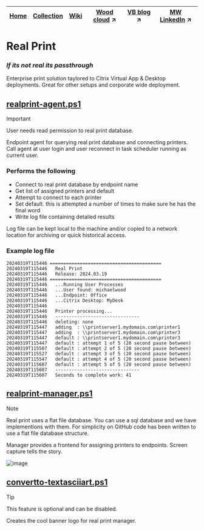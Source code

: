 |[Home](https://github.com/virtualizebrief)|[Collection](https://github.com/virtualizebrief/collection/blob/main/readme.md)|[Wiki](https://github.com/virtualizebrief/home/wiki)|[Wood cloud](https://marketplace.woodcloud.one/) :arrow_upper_right:|[VB blog](https://virtualizebrief.woodcloud.one/) :arrow_upper_right:|[MW LinkedIn](https://www.linkedin.com/in/michaelcharleswood/) :arrow_upper_right:
|---|---|---|---|---|---|

# Real Print
### *If its not real its passthrough*
Enterprise print solution taylored to Citrix Virtual App & Desktop deployments. Great for other setups and corporate wide deployment.

## [realprint-agent.ps1](realprint-agent.ps1)

> [!IMPORTANT]
> User needs read permission to real print database.

Endpoint agent for querying real print database and connecting printers. Call agent at user login and user reconnect in task scheduler running as current user. 

### Performs the following
- Connect to real print database by endpoint name
- Get list of assigned printers and default
- Attempt to connect to each printer
- Set default. this is attempted a number of times to make sure he has the final word
- Write log file containing detailed results

Log file can be kept local to the machine and/or copied to a network location for archiving or quick historical access.

### Example log file
```
20240319T115446 =========================================
20240319T115446   Real Print
20240319T115446   Release: 2024.03.19
20240319T115446 =========================================
20240319T115446   ...Running User Processes
20240319T115446   ...User found: michaelwood
20240319T115446   ...Endpoint: Office
20240319T115446   ...Citrix Desktop: MyDesk
20240319T115446
20240319T115446   Printer processing...
20240319T115446   -------------------------------
20240319T115446   deleting: none
20240319T115447   adding  : \\printserver1.mydomain.com\printer1
20240319T115447   adding  : \\printserver1.mydomain.com\printer3
20240319T115447   default : \\printserver1.mydomain.com\printer3
20240319T115447   default : attempt 1 of 5 (20 second pause between)
20240319T115507   default : attempt 2 of 5 (20 second pause between)
20240319T115527   default : attempt 3 of 5 (20 second pause between)
20240319T115547   default : attempt 4 of 5 (20 second pause between)
20240319T115607   default : attempt 5 of 5 (20 second pause between)
20240319T115607   -------------------------------
20240319T115607   Seconds to complete work: 41
```

## [realprint-manager.ps1](realprint-manager.ps1)
> [!NOTE]
> Real print uses a flat file database.
> You can use a sql database and we have implementions with them. For simplicity on GitHub code has been written to use a flat file database structure.

Manager provides a frontend for assigning printers to endpoints. Screen capture tells the story.

![image](https://github.com/virtualizebrief/collection/assets/153381859/d9d288c0-3146-4a6e-b259-91d14e0e4190)

## [convertto-textasciiart.ps1](convertto-textasciiart.ps1)
> [!TIP]
This feature is optional and can be disabled.

Creates the cool banner logo for real print manager.
